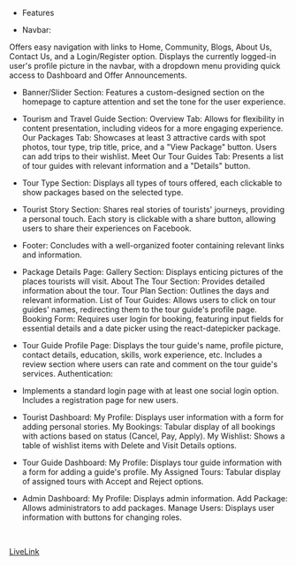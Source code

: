 - Features 

- Navbar:

Offers easy navigation with links to Home, Community, Blogs, About Us, Contact Us, and a Login/Register option.
Displays the currently logged-in user's profile picture in the navbar, with a dropdown menu providing quick access to Dashboard and Offer Announcements.


-  Banner/Slider Section:
Features a custom-designed section on the homepage to capture attention and set the tone for the user experience.

- Tourism and Travel Guide Section:
Overview Tab: Allows for flexibility in content presentation, including videos for a more engaging experience.
Our Packages Tab: Showcases at least 3 attractive cards with spot photos, tour type, trip title, price, and a "View Package" button. Users can add trips to their wishlist.
Meet Our Tour Guides Tab: Presents a list of tour guides with relevant information and a "Details" button.



- Tour Type Section:
Displays all types of tours offered, each clickable to show packages based on the selected type.


- Tourist Story Section:
Shares real stories of tourists' journeys, providing a personal touch.
Each story is clickable with a share button, allowing users to share their experiences on Facebook.

- Footer:
Concludes with a well-organized footer containing relevant links and information.

- Package Details Page:
Gallery Section: Displays enticing pictures of the places tourists will visit.
About The Tour Section: Provides detailed information about the tour.
Tour Plan Section: Outlines the days and relevant information.
List of Tour Guides: Allows users to click on tour guides' names, redirecting them to the tour guide's profile page.
Booking Form: Requires user login for booking, featuring input fields for essential details and a date picker using the react-datepicker package.


- Tour Guide Profile Page:
Displays the tour guide's name, profile picture, contact details, education, skills, work experience, etc.
Includes a review section where users can rate and comment on the tour guide's services.
Authentication:

- Implements a standard login page with at least one social login option.
Includes a registration page for new users.


- Tourist Dashboard:
My Profile: Displays user information with a form for adding personal stories.
My Bookings: Tabular display of all bookings with actions based on status (Cancel, Pay, Apply).
My Wishlist: Shows a table of wishlist items with Delete and Visit Details options.

- Tour Guide Dashboard:
My Profile: Displays tour guide information with a form for adding a guide's profile.
My Assigned Tours: Tabular display of assigned tours with Accept and Reject options.
 - Admin Dashboard:
My Profile: Displays admin information.
Add Package: Allows administrators to add packages.
Manage Users: Displays user information with buttons for changing roles.

<br>

[LiveLink](https://bdtourguide.netlify.app/)

